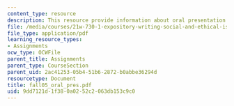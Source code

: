 ```yaml
---
content_type: resource
description: This resource provide information about oral presentation.
file: /media/courses/21w-730-1-expository-writing-social-and-ethical-issues-in-print-photography-and-film-fall-2005/9dd7121d1f380a0252c2063db153c9c0_fall05_oral_pres.pdf
file_type: application/pdf
learning_resource_types:
- Assignments
ocw_type: OCWFile
parent_title: Assignments
parent_type: CourseSection
parent_uid: 2ac41253-05b4-51b6-2872-b0abbe36294d
resourcetype: Document
title: fall05_oral_pres.pdf
uid: 9dd7121d-1f38-0a02-52c2-063db153c9c0
---
```

